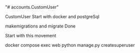 
"# accounts.CustomUser" 

CustomUser
Start with docker and postgreSql 

 makemigrations and migrate  Done

 Start with this movement 

 docker compose exec web python manage.py createsuperuser


